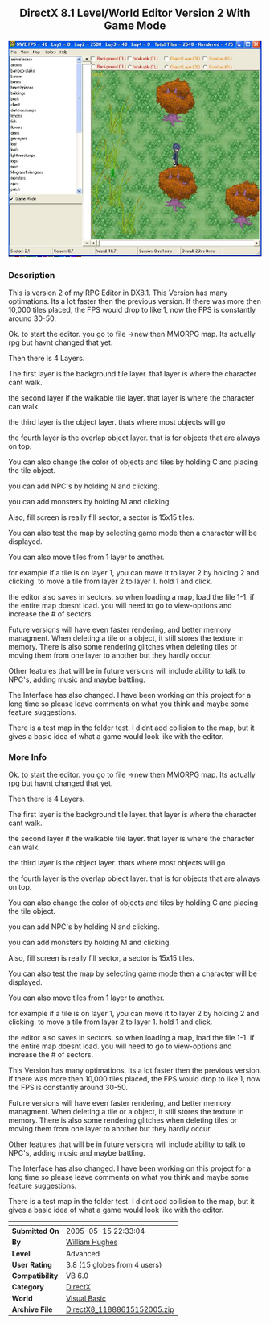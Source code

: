 ﻿<div align="center">

## DirectX 8\.1 Level/World Editor Version 2 With Game Mode

<img src="PIC20055152255522445.JPG">
</div>

### Description

This is version 2 of my RPG Editor in DX8.1. This Version has many optimations. Its a lot faster then the previous version. If there was more then 10,000 tiles placed, the FPS would drop to like 1, now the FPS is constantly around 30-50.

Ok. to start the editor. you go to file -&gt;new then MMORPG map. Its actually rpg but havnt changed that yet.

Then there is 4 Layers.

The first layer is the background tile layer. that layer is where the character cant walk.

the second layer if the walkable tile layer. that layer is where the character can walk.

the third layer is the object layer. thats where most objects will go

the fourth layer is the overlap object layer. that is for objects that are always on top.

You can also change the color of objects and tiles by holding C and placing the tile object.

you can add NPC's by holding N and clicking.

you can add monsters by holding M and clicking.

Also, fill screen is really fill sector, a sector is 15x15 tiles.

You can also test the map by selecting game mode then a character will be displayed.

You can also move tiles from 1 layer to another.

for example if a tile is on layer 1, you can move it to layer 2 by holding 2 and clicking. to move a tile from layer 2 to layer 1. hold 1 and click.

the editor also saves in sectors. so when loading a map, load the file 1-1. if the entire map doesnt load. you will need to go to view-options and increase the # of sectors.

Future versions will have even faster rendering, and better memory managment. When deleting a tile or a object, it still stores the texture in memory. There is also some rendering glitches when deleting tiles or moving them from one layer to another but they hardly occur.

Other features that will be in future versions will include ability to talk to NPC's, adding music and maybe battling.

The Interface has also changed. I have been working on this project for a long time so please leave comments on what you think and maybe some feature suggestions.

There is a test map in the folder test. I didnt add collision to the map, but it gives a basic idea of what a game would look like with the editor.
 
### More Info
 
Ok. to start the editor. you go to file -&gt;new then MMORPG map. Its actually rpg but havnt changed that yet.

Then there is 4 Layers.

The first layer is the background tile layer. that layer is where the character cant walk.

the second layer if the walkable tile layer. that layer is where the character can walk.

the third layer is the object layer. thats where most objects will go

the fourth layer is the overlap object layer. that is for objects that are always on top.

You can also change the color of objects and tiles by holding C and placing the tile object.

you can add NPC's by holding N and clicking.

you can add monsters by holding M and clicking.

Also, fill screen is really fill sector, a sector is 15x15 tiles.

You can also test the map by selecting game mode then a character will be displayed.

You can also move tiles from 1 layer to another.

for example if a tile is on layer 1, you can move it to layer 2 by holding 2 and clicking. to move a tile from layer 2 to layer 1. hold 1 and click.

the editor also saves in sectors. so when loading a map, load the file 1-1. if the entire map doesnt load. you will need to go to view-options and increase the # of sectors.

This Version has many optimations. Its a lot faster then the previous version. If there was more then 10,000 tiles placed, the FPS would drop to like 1, now the FPS is constantly around 30-50.

Future versions will have even faster rendering, and better memory managment. When deleting a tile or a object, it still stores the texture in memory. There is also some rendering glitches when deleting tiles or moving them from one layer to another but they hardly occur.

Other features that will be in future versions will include ability to talk to NPC's, adding music and maybe battling.

The Interface has also changed. I have been working on this project for a long time so please leave comments on what you think and maybe some feature suggestions.

There is a test map in the folder test. I didnt add collision to the map, but it gives a basic idea of what a game would look like with the editor.


<span>             |<span>
---                |---
**Submitted On**   |2005-05-15 22:33:04
**By**             |[William Hughes](https://github.com/Planet-Source-Code/PSCIndex/blob/master/ByAuthor/william-hughes.md)
**Level**          |Advanced
**User Rating**    |3.8 (15 globes from 4 users)
**Compatibility**  |VB 6\.0
**Category**       |[DirectX](https://github.com/Planet-Source-Code/PSCIndex/blob/master/ByCategory/directx__1-44.md)
**World**          |[Visual Basic](https://github.com/Planet-Source-Code/PSCIndex/blob/master/ByWorld/visual-basic.md)
**Archive File**   |[DirectX8\_11888615152005\.zip](https://github.com/Planet-Source-Code/william-hughes-directx-8-1-level-world-editor-version-2-with-game-mode__1-60547/archive/master.zip)








